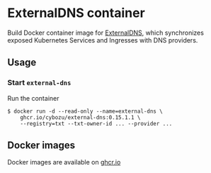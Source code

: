 ExternalDNS container
=====================

Build Docker container image for [ExternalDNS][], which synchronizes exposed Kubernetes Services and Ingresses with DNS providers.


Usage
-----

### Start `external-dns`

Run the container

```console
$ docker run -d --read-only --name=external-dns \
    ghcr.io/cybozu/external-dns:0.15.1.1 \
    --registry=txt --txt-owner-id ... --provider ...
```

[ExternalDNS]: https://github.com/kubernetes-incubator/external-dns/

Docker images
-------------

Docker images are available on [ghcr.io](https://github.com/cybozu/neco-containers/pkgs/container/external-dns)
